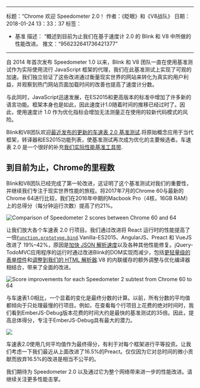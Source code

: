 ***

标题：“Chrome 欢迎 Speedometer 2.0！
作者：《眨眼》和《V8战队》
日期： 2018-01-24 13：33：37
标签：

*   基准
    描述： “概述到目前为止我们在基于速度计 2.0 的 Blink 和 V8 中所做的性能改进。
    推文：“956232641736421377”

***

自 2014 年首次发布 Speedometer 1.0 以来，Blink 和 V8 团队一直在使用基准测试作为实际使用流行 JavaScript 框架的代理，我们在此基准测试上实现了可观的加速。我们独立验证了这些改进通过衡量现实世界的网站来转化为真实的用户利益，并观察到热门网站页面加载时间的改善也提高了速度计分数。

与此同时，JavaScript迅速发展，在ES2015和更高版本的标准中增加了许多新的语言功能。框架本身也是如此，因此速度计1.0随着时间的推移已经过时了。因此，使用速度计 1.0 作为优化指标会增加无法测量正在使用的较新代码模式的风险。

Blink和V8团队欢迎[最近发布的更新的车速表 2.0 基准测试](https://webkit.org/blog/8063/speedometer-2-0-a-benchmark-for-modern-web-app-responsiveness/).将原始概念应用于当代框架，转译器和ES2015功能列表，使基准测试再次成为优化的主要候选者。车速表 2.0 是一个很好的补充[我们实际性能基准工具带](/blog/real-world-performance).

## 到目前为止，Chrome的里程数

Blink和V8团队已经完成了第一轮改进，这证明了这个基准测试对我们的重要性，并继续我们专注于现实世界性能的旅程。将2017年7月的Chrome 60与最新的Chrome 64进行比较，我们在2016年中期的Macbook Pro（4核，16GB RAM）上的总得分（每分钟运行次数）提高了约21%。

![Comparison of Speedometer 2 scores between Chrome 60 and 64](/\_img/speedometer-2/scores.png)

让我们放大各个车速表 2.0 行项目。我们通过改进将 React 运行时的性能提高了一倍[`Function.prototype.bind`](https://chromium.googlesource.com/v8/v8/+/808dc8cff3f6530a627ade106cbd814d16a10a18).Vanilla-ES2015、AngularJS、Preact 和 VueJS 改进了 19%–42%，原因是[加快 JSON 解析速度](https://chromium-review.googlesource.com/c/v8/v8/+/700494)以及各种其他性能修复。jQuery-TodoMVC应用程序的运行时通过改进Blink的DOM实现而减少，包括[更轻量级的表单控件](https://chromium.googlesource.com/chromium/src/+/f610be969095d0af8569924e7d7780b5a6a890cd)和[调整到我们的 HTML 解析器](https://chromium.googlesource.com/chromium/src/+/6dd09a38aaae9c15adf5aad966f761f180bf1cef).V8 的内联缓存的额外调整与优化编译器相结合，带来了全面的改进。

![Score improvements for each Speedometer 2 subtest from Chrome 60 to 64](/\_img/speedometer-2/improvements.png)

与车速表1.0相比，一个显着的变化是最终分数的计算。以前，所有分数的平均值都倾向于只处理最慢的行项目。例如，在查看每个行项目上花费的绝对时间时，我们看到EmberJS-Debug版本花费的时间大约是最快的基准测试的35倍。因此，提高总体得分，专注于EmberJS-Debug具有最大的潜力。

![](/\_img/speedometer-2/time.png)

车速表2.0使用几何平均值作为最终得分，有利于对每个框架进行平等投资。让我们考虑一下我们最近从上面改进了16.5%的Preact。仅仅因为它对总时间的微小贡献而放弃16.5%的改进是相当不公平的。

我们期待为 Speedometer 2.0 以及通过它为整个网络带来进一步的性能改进。请继续关注更多性能击掌。
